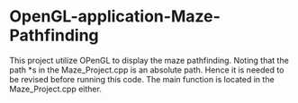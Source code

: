 # OpenGL-application-Maze-Pathfinding

This project utilize OPenGL to display the maze pathfinding. Noting that the path *s in the Maze_Project.cpp is an absolute path. Hence it is needed to be revised before running this code. The main function is located in the Maze_Project.cpp either.
